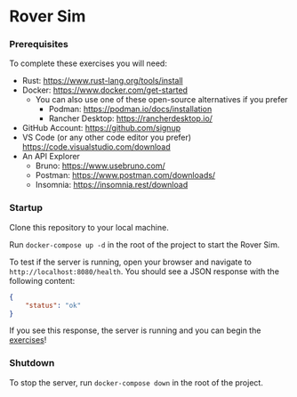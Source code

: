 # Rover Sim

### Prerequisites
To complete these exercises you will need:
- Rust: <https://www.rust-lang.org/tools/install>
- Docker: <https://www.docker.com/get-started>
    - You can also use one of these open-source alternatives if you prefer
        - Podman: <https://podman.io/docs/installation>
        - Rancher Desktop: <https://rancherdesktop.io/>
- GitHub Account: <https://github.com/signup>
- VS Code (or any other code editor you prefer) <https://code.visualstudio.com/download>
- An API Explorer
    - Bruno: <https://www.usebruno.com/>
    - Postman: <https://www.postman.com/downloads/>
    - Insomnia: <https://insomnia.rest/download>


### Startup
Clone this repository to your local machine.

Run `docker-compose up -d` in the root of the project to start the Rover Sim.

To test if the server is running, open your browser and navigate to `http://localhost:8080/health`. You should see a JSON response with the following content:
```json
{
    "status": "ok"
}
```

If you see this response, the server is running and you can begin the [exercises](/docs/exercises)!

### Shutdown
To stop the server, run `docker-compose down` in the root of the project.
